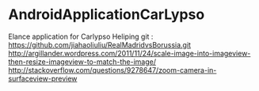 AndroidApplicationCarLypso
==========================

Elance application for Carlypso
Heliping git : https://github.com/jiahaoliuliu/RealMadridvsBorussia.git
http://argillander.wordpress.com/2011/11/24/scale-image-into-imageview-then-resize-imageview-to-match-the-image/
http://stackoverflow.com/questions/9278647/zoom-camera-in-surfaceview-preview
